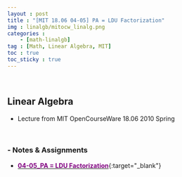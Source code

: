 ```yaml
---
layout : post
title : "[MIT 18.06 04-05] PA = LDU Factorization"
img : linalgb/mitocw_linalg.png
categories : 
    - [math-linalgb]
tag : [Math, Linear Algebra, MIT]
toc : true
toc_sticky : true
---
```


<br/>

## Linear Algebra

- Lecture from MIT OpenCourseWare 18.06 2010 Spring

<br/>

### - Notes & Assignments


- [<span style="color:purple">**04-05_PA = LDU Factorization**</span>](https://drive.google.com/file/d/1QEJs1GXpJhXlUJrOXte6tIgswxVlgRNE/view?usp=share_link){:target="_blank"}